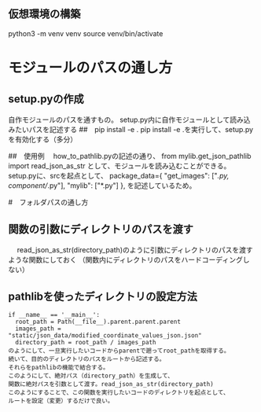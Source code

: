 ## 仮想環境の構築
 python3 -m venv venv
 source venv/bin/activate

# モジュールのパスの通し方
## setup.pyの作成
  自作モジュールのパスを通すもの。
  setup.py内に自作モジュールとして読み込みたいパスを記述する
##　pip install -e .
  pip install -e .を実行して、setup.pyを有効化する（多分）

##　使用例
　how_to_pathlib.pyの記述の通り、
  from mylib.get_json_pathlib import read_json_as_str
  として、モジュールを読み込むことができる。
  setup.pyに、srcを起点として、
      package_data={
        "get_images": ["*.py, component/*.py"],
        "mylib": ["*.py"]
    },
  を記述しているため。

#　フォルダパスの通し方
  ## 関数の引数にディレクトリのパスを渡す
  　 read_json_as_str(directory_path)のように引数にディレクトリのパスを渡すような関数にしておく
    （関数内にディレクトリのパスをハードコーディングしない）
  ## pathlibを使ったディレクトリの設定方法
    if __name__ == '__main__':
      root_path = Path(__file__).parent.parent.parent
      images_path = "static/json_data/modified_coordinate_values_json.json"
      directory_path = root_path / images_path
    のようにして、一旦実行したいコードからparentで遡ってroot_pathを取得する。
    続いて、目的のディレクトリのパスをルートから記述する。
    それらをpathlibの機能で結合する。
    このようにして、絶対パス（directory_path）を生成して、
    関数に絶対パスを引数として渡す。read_json_as_str(directory_path)
    このようにすることで、この関数を実行したいコードのディレクトリを起点として、
    ルートを設定（変更）するだけで良い。
